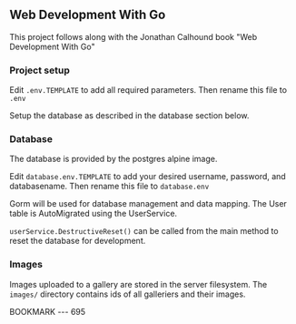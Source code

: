 ## Web Development With Go
This project follows along with the Jonathan Calhound book "Web Development With Go"

### Project setup
Edit `.env.TEMPLATE` to add all required parameters. Then rename this file to `.env`

Setup the database as described in the database section below.

### Database
The database is provided by the postgres alpine image.

Edit `database.env.TEMPLATE` to add your desired username, password, and databasename. Then rename this file to `database.env`

Gorm will be used for database management and data mapping. The User table is AutoMigrated using the UserService.

`userService.DestructiveReset()` can be called from the main method to reset the database for development.

### Images
Images uploaded to a gallery are stored in the server filesystem. The `images/` directory contains ids of all galleriers and their images. 

BOOKMARK --- 695